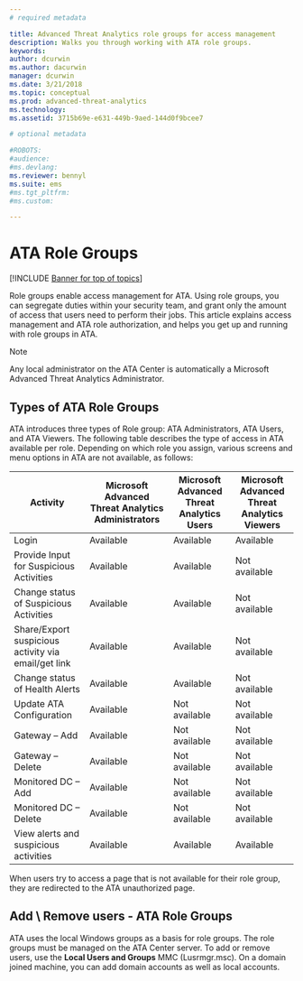 ```yaml
---
# required metadata

title: Advanced Threat Analytics role groups for access management
description: Walks you through working with ATA role groups.
keywords:
author: dcurwin
ms.author: dacurwin
manager: dcurwin
ms.date: 3/21/2018
ms.topic: conceptual
ms.prod: advanced-threat-analytics
ms.technology:
ms.assetid: 3715b69e-e631-449b-9aed-144d0f9bcee7

# optional metadata

#ROBOTS:
#audience:
#ms.devlang:
ms.reviewer: bennyl
ms.suite: ems
#ms.tgt_pltfrm:
#ms.custom:

---
```


# ATA Role Groups


[!INCLUDE [Banner for top of topics](includes/banner.md)]

Role groups enable access management for ATA. Using role groups, you can segregate duties within your security team, and grant only the amount of access that users need to perform their jobs. This article explains access management and ATA role authorization, and helps you get up and running with role groups in ATA.

> [!NOTE]
> Any local administrator on the ATA Center is automatically a Microsoft Advanced Threat Analytics Administrator.

## Types of ATA Role Groups 

ATA introduces three types of Role group: ATA Administrators, ATA Users, and ATA Viewers. The following table describes the type of access in ATA available per role. Depending on which role you assign, various screens and menu options in ATA are not available, as follows:

|Activity |Microsoft Advanced Threat Analytics Administrators|Microsoft Advanced Threat Analytics Users|Microsoft Advanced Threat Analytics Viewers|
|----|----|----|----|
|Login|Available|Available|Available|
|Provide Input for Suspicious Activities|Available|Available|Not available|
|Change status of Suspicious Activities|Available|Available|Not available|
|Share/Export suspicious activity via email/get link|Available|Available|Not available|
|Change status of Health Alerts|Available|Available|Not available|
|Update ATA Configuration|Available|Not available|Not available|
|Gateway – Add|Available|Not available|Not available|
|Gateway – Delete |Available|Not available|Not available|
|Monitored DC – Add |Available|Not available|Not available|
|Monitored DC – Delete|Available|Not available|Not available|
|View alerts and suspicious activities|Available|Available|Available|


When users try to access a page that is not available for their role group, they are redirected to the ATA unauthorized page. 

## Add \ Remove users - ATA Role Groups 

ATA uses the local Windows groups as a basis for role groups. The role groups must be managed on the ATA Center server.
To add or remove users, use the **Local Users and Groups** MMC (Lusrmgr.msc). On a domain joined machine, you can add domain accounts as well as local accounts. 

